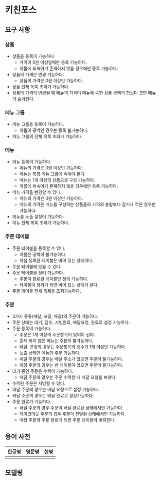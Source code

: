 # 키친포스

## 요구 사항

### 상품
- 상품을 등록이 가능하다.
  - 가격이 0원 이상일때만 등록 가능하다.
  - 이름에 비속어가 존재하지 않을 경우에만 등록 가능하다.
- 상품의 가격은 변경 가능하다.
  - 상품의 가격은 0원 이상만 가능하다.
- 상품 전체 목록 조회가 가능하다.
- 상품의 가격이 변경될 때 메뉴의 가격이 메뉴에 속한 상품 금액의 합보다 크면 메뉴가 숨겨진다.

### 메뉴 그룹
- 메뉴 그룹을 등록이 가능하다.
  - 이름이 공백인 경우는 등록 불가능하다.
- 메뉴 그룹의 전체 목록 조회가 가능하다.

### 메뉴
- 메뉴 등록이 가능하다.
  - 메뉴의 가격은 0원 이상만 가능하다.
  - 메뉴는 특정 메뉴 그룹에 속해야 된다.
  - 메뉴는 1개 이상의 상품으로 구성 가능하다.
  - 이름에 비속어가 존재하지 않을 경우에만 등록 가능하다.
- 메뉴 가격을 변경할 수 있다.
  - 메뉴의 가격은 0원 이상만 가능하다.
  - 메뉴의 가격은 메뉴를 구성하는 상품들의 가격의 총합보다 같거나 작은 경우만 가능하다.
- 메뉴를 노출 설정이 가능하다.
- 메뉴 전체 목록 조회가 가능하다.

### 주문 테이블
- 주문 테이블을 등록할 수 있다.
  - 이름은 공백이 불가능하다.
  - 처음 등록된 테이블은 비어 있는 상태이다.
- 주문 테이블에 앉을 수 있다.
- 주문 테이블을 정리 가능하다.
    - 주문이 완료된 테이블만 정리 가능하다.
    - 테이블이 정리가 되면 비어 있는 상태가 된다.
- 주문 테이블 전체 목록을 조회가능하다.

### 주문
- 3가지 종류(배달, 포장, 매장)의 주문이 가능하다.
- 주문 상태는 대기, 접수, 서빙완료, 배달요청, 완료로 설정 가능하다.
- 주문 등록이 가능하다.
  - 주문은 1개 이상의 주문항목이 있어야 된다.
  - 존재 하지 않은 메뉴는 주문이 불가능하다.
  - 배달, 포장의 경우는 주문항목의 갯수가 1개 이상만 가능하다.
  - 노출 상태인 메뉴만 주문 가능하다.
  - 배달 주문의 경우는 배달 주소가 없으면 주문이 불가능하다.
  - 매장 주문의 경우는 빈 테이블이 없으면 주문이 불가능하다.
- 대기 중인 주문은 수락이 가능하다.
  - 배달 주문의 경우는 주문 수락할 때 배달 요청을 보낸다.
- 수락된 주문은 서빙할 수 있다.
- 배달 주문의 경우는 배달 요청으로 설정 가능하다.
- 배달 주문의 경우는 배달 완료로 설정가능하다.
- 주문 완료가 가능하다.
  - 배달 주문의 경우 주문이 배달 완료된 상태에서만 가능하다.
  - 테이크아웃 주문의 경우 주문이 전달된 상태에서만 가능하다.
  - 매장 주문의 주문 완료가 되면 주문 테이블이 비워진다.
  
## 용어 사전

| 한글명 | 영문명 | 설명 |
| --- | --- | --- |
|  |  |  |

## 모델링
